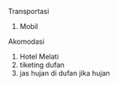 Transportasi
1. Mobil 

Akomodasi
1. Hotel Melati
2. tiketing dufan
3. jas hujan di dufan jika hujan
